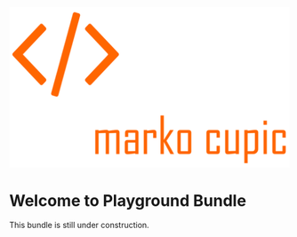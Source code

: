 ![Alt text](src/Resources/public/logo.png?raw=true "logo")


# Welcome to Playground Bundle
This bundle is still under construction.
